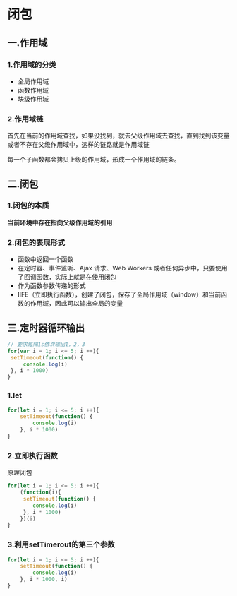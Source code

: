 # 闭包
## 一.作用域
### 1.作用域的分类
- 全局作用域
- 函数作用域
- 块级作用域
### 2.作用域链
首先在当前的作用域查找，如果没找到，就去父级作用域去查找，直到找到该变量或者不存在父级作用域中，这样的链路就是作用域链

每一个子函数都会拷贝上级的作用域，形成一个作用域的链条。

## 二.闭包
### 1.闭包的本质
**当前环境中存在指向父级作用域的引用**

### 2.闭包的表现形式
- 函数中返回一个函数
- 在定时器、事件监听、Ajax 请求、Web Workers 或者任何异步中，只要使用了回调函数，实际上就是在使用闭包
- 作为函数参数传递的形式
-  IIFE（立即执行函数），创建了闭包，保存了全局作用域（window）和当前函数的作用域，因此可以输出全局的变量

## 三.定时器循环输出
``` js
// 要求每隔1s依次输出1，2，3
for(var i = 1; i <= 5; i ++){
 setTimeout(function() {
	 console.log(i)
 }, i * 1000)
}
```

### 1.let
``` js
for(let i = 1; i <= 5; i ++){
	setTimeout(function() {
	 	console.log(i)
	}, i * 1000)
}
```

### 2.立即执行函数
原理闭包
``` js
for(let i = 1; i <= 5; i ++){
	(function(i){
	 setTimeout(function() {
		console.log(i)
	 }, i * 1000)
	})(i)
}
```

### 3.利用setTimerout的第三个参数
``` js
for(let i = 1; i <= 5; i ++){
	setTimeout(function() {
		console.log(i)
	}, i * 1000, i)
}
```